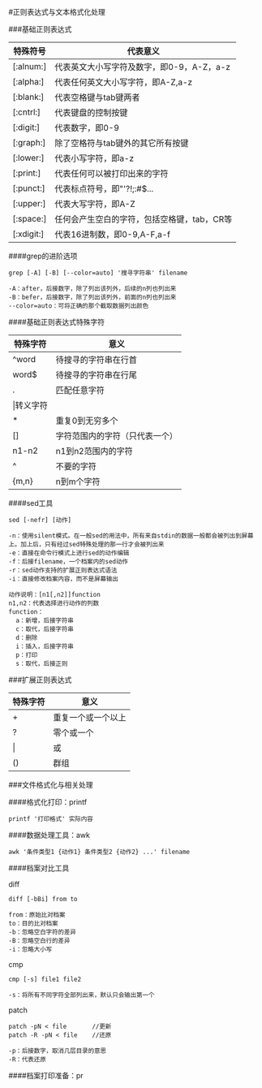 #正则表达式与文本格式化处理

###基础正则表达式

|特殊符号|代表意义|
|---|---|
|[:alnum:]|代表英文大小写字符及数字，即0-9，A-Z，a-z|
|[:alpha:]|代表任何英文大小写字符，即A-Z,a-z|
|[:blank:]|代表空格键与tab键两者|
|[:cntrl:]|代表键盘的控制按键|
|[:digit:]|代表数字，即0-9|
|[:graph:]|除了空格符与tab键外的其它所有按键|
|[:lower:]|代表小写字符，即a-z|
|[:print:]|代表任何可以被打印出来的字符|
|[:punct:]|代表标点符号，即"'?!;:#$...|
|[:upper:]|代表大写字符，即A-Z|
|[:space:]|任何会产生空白的字符，包括空格键，tab，CR等|
|[:xdigit:]|代表16进制数，即0-9,A-F,a-f|

####grep的进阶选项

```
grep [-A] [-B] [--color=auto] '搜寻字符串' filename

-A：after，后接数字，除了列出该列外，后续的n列也列出来
-B：befer，后接数字，除了列出该列外，前面的n列也列出来
--color=auto：可将正确的那个截取数据列出颜色
```

####基础正则表达式特殊字符

|特殊字符|意义|
|---|---|
|^word|待搜寻的字符串在行首|
|word$|待搜寻的字符串在行尾|
|.|匹配任意字符|
|\\|转义字符|
|*|重复0到无穷多个|
|[]|字符范围内的字符（只代表一个）|
|n1-n2|n1到n2范围内的字符|
|^|不要的字符|
|{m,n}|n到m个字符|

####sed工具

```
sed [-nefr] [动作]

-n：使用silent模式。在一般sed的用法中，所有来自stdin的数据一般都会被列出到屏幕上。加上后，只有经过sed特殊处理的那一行才会被列出来
-e：直接在命令行模式上进行sed的动作编辑
-f：后接filename，一个档案内的sed动作
-r：sed动作支持的扩展正则表达式语法
-i：直接修改档案内容，而不是屏幕输出

动作说明：[n1[,n2]]function
n1,n2：代表选择进行动作的列数
function：
  a：新增，后接字符串
  c：取代，后接字符串
  d：删除
  i：插入，后接字符串
  p：打印
  s：取代，后接正则
```

###扩展正则表达式

|特殊字符|意义|
|---|---|
|+|重复一个或一个以上|
|?|零个或一个|
|\||或|
|()|群组|

###文件格式化与相关处理

####格式化打印：printf

```
printf '打印格式' 实际内容
```

####数据处理工具：awk

```
awk '条件类型1 {动作1} 条件类型2 {动作2} ...' filename
```

####档案对比工具

diff

```
diff [-bBi] from to

from：原始比对档案
to：目的比对档案
-b：忽略空白字符的差异
-B：忽略空白行的差异
-i：忽略大小写
```

cmp

```
cmp [-s] file1 file2

-s：将所有不同字符全部列出来，默认只会输出第一个
```

patch

```
patch -pN < file       //更新
patch -R -pN < file    //还原

-p：后接数字，取消几层目录的意思
-R：代表还原
```

####档案打印准备：pr
